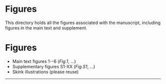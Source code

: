 # Figures

This directory holds all the figures associated with the manuscript, including figures in the main text and supplement. 

# Figures
+ Main text figures 1--6 (*Fig.1*, ...)
+ Supplementary figures S1-XX (*Fig.S1*, ...)
+ Skink illustrations (please reuse)

___